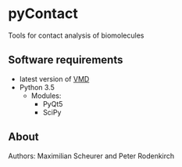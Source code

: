 # pyContact
Tools for contact analysis of biomolecules

## Software requirements
* latest version of [VMD](http://www.ks.uiuc.edu/Development/Download/download.cgi?PackageName=VMD)
* Python 3.5
    * Modules:
        * PyQt5
        * SciPy

## About
Authors: Maximilian Scheurer and Peter Rodenkirch
